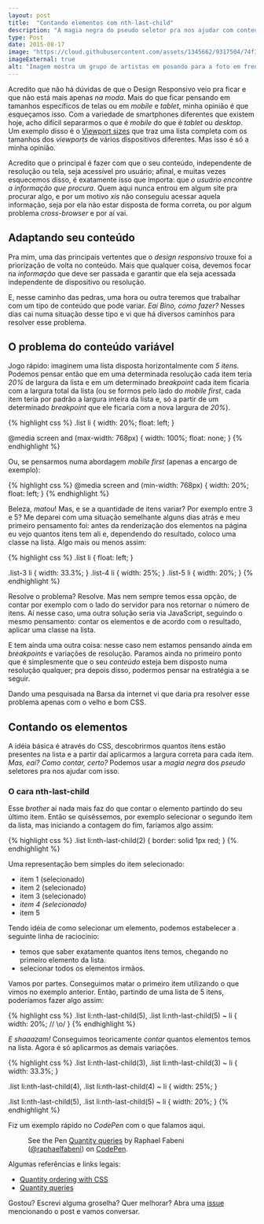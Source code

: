 ```yaml
---
layout: post
title:  "Contando elementos com nth-last-child"
description: "A magia negra do pseudo seletor pra nos ajudar com conteúdos que podem variar"
type: Post
date: 2015-08-17
image: "https://cloud.githubusercontent.com/assets/1345662/9317504/74f362ec-4512-11e5-8482-c09480c791cf.jpg"
imageExternal: true
alt: "Imagem mostra um grupo de artistas em posando para a foto em frente a uma casa de shows em uma época antiga"
---
```


Acredito que não há dúvidas de que o Design Responsivo veio pra ficar e que não está mais apenas *na moda*. Mais do que ficar pensando em tamanhos específicos de telas ou em *mobile* e *tablet*, minha opinião é que esqueçamos isso. Com a variedade de smartphones diferentes que existem hoje, acho difícil separarmos o que é *mobile* do que é *tablet* ou *desktop*. Um exemplo disso é o [Viewport sizes](http://viewportsizes.com/) que traz uma lista completa com os tamanhos dos *viewports* de vários dispositivos diferentes. Mas isso é só a minha opinião.

Acredito que o principal é fazer com que o seu conteúdo, independente de resolução ou tela, seja acessível pro usuário; afinal, e muitas vezes esquecemos disso, é exatamente isso que importa: que *o usuário encontre a informação que procura*. Quem aqui nunca entrou em algum site pra procurar algo, e por um motivo *xis* não conseguiu acessar aquela informação, seja por ela não estar disposta de forma correta, ou por algum problema *cross-browser* e por aí vai.

## Adaptando seu conteúdo

Pra mim, uma das principais vertentes que o *design responsivo* trouxe foi a priorização de volta no conteúdo. Mais que qualquer coisa, devemos focar na *informação* que deve ser passada e garantir que ela seja acessada independente de dispositivo ou resolução.

E, nesse caminho das pedras, uma hora ou outra teremos que trabalhar com um tipo de conteúdo que pode variar. *Eaí Bino, como fazer?* Nesses dias cai numa situação desse tipo e vi que há diversos caminhos para resolver esse problema.

## O problema do conteúdo variável

Jogo rápido: imaginem uma lista disposta horizontalmente com *5 itens*. Podemos pensar então que em uma determinada resolução cada item teria *20%* de largura da lista e em um determinado *breakpoint* cada item ficaria com a largura total da lista (ou se formos pelo lado do *mobile first*, cada item teria por padrão a largura inteira da lista e, só a partir de um determinado *breakpoint* que ele ficaria com a nova largura de *20%*).

{% highlight css %}
.list li {
  width: 20%;
  float: left;
}

@media screen and (max-width: 768px) {
  width: 100%;
  float: none;
}
{% endhighlight %}

Ou, se pensarmos numa abordagem *mobile first* (apenas a encargo de exemplo):

{% highlight css %}
@media screen and (min-width: 768px) {
  width: 20%;
  float: left;
}
{% endhighlight %}

Beleza, *matou*! Mas, e se a quantidade de itens variar? Por exemplo entre 3 e 5? Me deparei com uma situação semelhante alguns dias atrás e meu primeiro pensamento foi: antes da renderização dos elementos na página eu vejo quantos itens tem ali e, dependendo do resultado, coloco uma classe na lista. Algo mais ou menos assim:

{% highlight css %}
.list li {
  float: left;
}

.list-3 li { width: 33.3%; }
.list-4 li { width: 25%; }
.list-5 li { width: 20%; }
{% endhighlight %}

Resolve o problema? Resolve. Mas nem sempre temos essa opção, de contar por exemplo com o lado do servidor para nos retornar o número de itens. Aí nesse caso, uma outra solução seria via JavaScript, seguindo o mesmo pensamento: contar os elementos e de acordo com o resultado, aplicar uma classe na lista. 

E tem ainda uma outra coisa: nesse caso nem estamos pensando ainda em *breakpoints* e variações de resolução. Paramos ainda no primeiro ponto que é simplesmente que o seu *conteúdo* esteja bem disposto numa resolução qualquer; pra depois disso, podermos pensar na estratégia a se seguir.

Dando uma pesquisada na Barsa da internet vi que daria pra resolver esse problema apenas com o velho e bom CSS.

## Contando os elementos

A idéia básica é através do CSS, descobrirmos quantos itens estão presentes na lista e a partir daí aplicarmos a largura correta para cada item. *Mas, eaí? Como contar, certo?* Podemos usar a *magia negra* dos *pseudo* seletores pra nos ajudar com isso.

### O cara nth-last-child

Esse *brother* aí nada mais faz do que contar o elemento partindo do seu último item. Então se quiséssemos, por exemplo selecionar o segundo item da lista, mas iniciando a contagem do fim, faríamos algo assim:

{% highlight css %}
.list li:nth-last-child(2) {
  border: solid 1px red;
}
{% endhighlight %}

Uma representação bem simples do item selecionado:

* item 1 (selecionado)
* item 2 (selecionado)
* item 3 (selecionado)
* *item 4 (selecionado)*
* item 5

Tendo idéia de como selecionar um elemento, podemos estabelecer a seguinte linha de raciocínio:

* temos que saber exatamente quantos itens temos, chegando no primeiro elemento da lista.
* selecionar todos os elementos irmãos.

Vamos por partes. Conseguimos matar o primeiro item utilizando o que vimos no exemplo anterior. Então, partindo de uma lista de 5 itens, poderíamos fazer algo assim:

{% highlight css %}
.list li:nth-last-child(5),
.list li:nth-last-child(5) ~ li {
  width: 20%;
  // \o/
}
{% endhighlight %}

*E shaaazam!* Conseguimos teoricamente *contar* quantos elementos temos na lista. Agora é só aplicarmos as demais variações.

{% highlight css %}
.list li:nth-last-child(3),
.list li:nth-last-child(3) ~ li { width: 33.3%; }

.list li:nth-last-child(4),
.list li:nth-last-child(4) ~ li { width: 25%; }

.list li:nth-last-child(5),
.list li:nth-last-child(5) ~ li { width: 20%; }
{% endhighlight %}

Fiz um exemplo rápido no *CodePen* com o que falamos aqui.

<figure class="text-center loading">
    <p data-height="268" data-theme-id="4240" data-slug-hash="xGNXzO" data-default-tab="result" data-user="raphaelfabeni" class='codepen'>See the Pen <a href='http://codepen.io/raphaelfabeni/pen/xGNXzO/'>Quantity queries</a> by Raphael Fabeni (<a href='http://codepen.io/raphaelfabeni'>@raphaelfabeni</a>) on <a href='http://codepen.io'>CodePen</a>.</p>
</figure>

Algumas referências e links legais:

* [Quantity ordering with CSS](http://www.smashingmagazine.com/2015/07/quantity-ordering-with-css/)
* [Quantity queries](http://quantityqueries.com/)

Gostou? Escrevi alguma groselha? Quer melhorar? Abra uma [issue](https://github.com/raphaelfabeni/raphaelfabeni.github.io/issues) mencionando o post e vamos conversar.

<script async src="//assets.codepen.io/assets/embed/ei.js"></script>